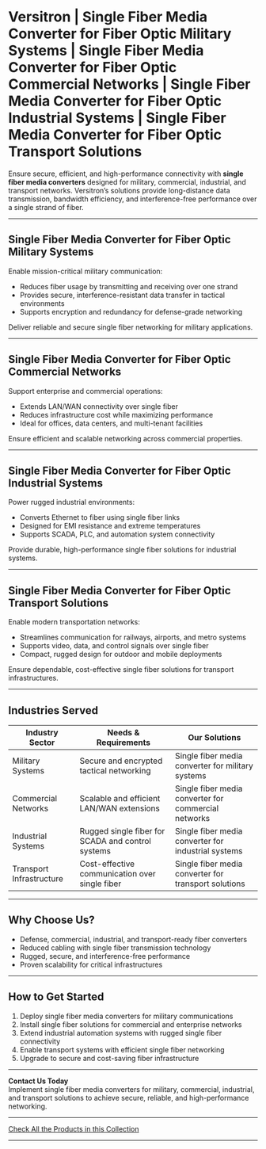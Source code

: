 # Versitron | Single Fiber Media Converter for Fiber Optic Military Systems | Single Fiber Media Converter for Fiber Optic Commercial Networks | Single Fiber Media Converter for Fiber Optic Industrial Systems | Single Fiber Media Converter for Fiber Optic Transport Solutions

Ensure secure, efficient, and high-performance connectivity with **single fiber media converters** designed for military, commercial, industrial, and transport networks. Versitron’s solutions provide long-distance data transmission, bandwidth efficiency, and interference-free performance over a single strand of fiber.

---

## Single Fiber Media Converter for Fiber Optic Military Systems

Enable mission-critical military communication:

- Reduces fiber usage by transmitting and receiving over one strand  
- Provides secure, interference-resistant data transfer in tactical environments  
- Supports encryption and redundancy for defense-grade networking  

Deliver reliable and secure single fiber networking for military applications.

---

## Single Fiber Media Converter for Fiber Optic Commercial Networks

Support enterprise and commercial operations:

- Extends LAN/WAN connectivity over single fiber  
- Reduces infrastructure cost while maximizing performance  
- Ideal for offices, data centers, and multi-tenant facilities  

Ensure efficient and scalable networking across commercial properties.

---

## Single Fiber Media Converter for Fiber Optic Industrial Systems

Power rugged industrial environments:

- Converts Ethernet to fiber using single fiber links  
- Designed for EMI resistance and extreme temperatures  
- Supports SCADA, PLC, and automation system connectivity  

Provide durable, high-performance single fiber solutions for industrial systems.

---

## Single Fiber Media Converter for Fiber Optic Transport Solutions

Enable modern transportation networks:

- Streamlines communication for railways, airports, and metro systems  
- Supports video, data, and control signals over single fiber  
- Compact, rugged design for outdoor and mobile deployments  

Ensure dependable, cost-effective single fiber solutions for transport infrastructures.

---

## Industries Served

| Industry Sector             | Needs & Requirements                                | Our Solutions                                           |
|-----------------------------|-----------------------------------------------------|--------------------------------------------------------|
| Military Systems            | Secure and encrypted tactical networking            | Single fiber media converter for military systems       |
| Commercial Networks         | Scalable and efficient LAN/WAN extensions           | Single fiber media converter for commercial networks    |
| Industrial Systems          | Rugged single fiber for SCADA and control systems   | Single fiber media converter for industrial systems     |
| Transport Infrastructure    | Cost-effective communication over single fiber      | Single fiber media converter for transport solutions    |

---

## Why Choose Us?

- Defense, commercial, industrial, and transport-ready fiber converters  
- Reduced cabling with single fiber transmission technology  
- Rugged, secure, and interference-free performance  
- Proven scalability for critical infrastructures  

---

## How to Get Started

1. Deploy single fiber media converters for military communications  
2. Install single fiber solutions for commercial and enterprise networks  
3. Extend industrial automation systems with rugged single fiber connectivity  
4. Enable transport systems with efficient single fiber networking  
5. Upgrade to secure and cost-saving fiber infrastructure  

---

**Contact Us Today**  
Implement single fiber media converters for military, commercial, industrial, and transport solutions to achieve secure, reliable, and high-performance networking.

---

[Check All the Products in this Collection](https://www.versitron.com/collections/single-fiber-media-converters)

---

